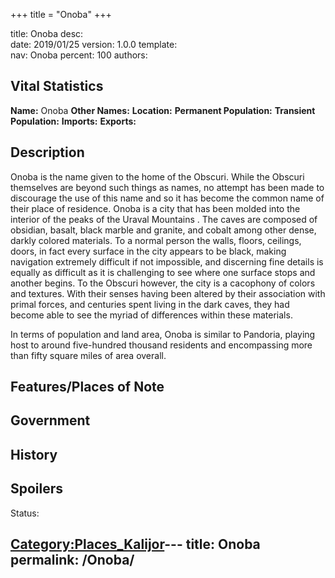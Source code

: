 +++
title = "Onoba"
+++

title:		Onoba
desc:		
date:		2019/01/25
version:	1.0.0
template:	
nav:		Onoba
percent:	100
authors:	
## Vital Statistics

**Name:** Onoba
**Other Names:**
**Location:**
**Permanent Population:**
**Transient Population:**
**Imports:**
**Exports:**

## Description

Onoba is the name given to the home of the Obscuri. While the Obscuri
themselves are beyond such things as names, no attempt has been made to
discourage the use of this name and so it has become the common name of
their place of residence. Onoba is a city that has been molded into the
interior of the peaks of the Uraval Mountains . The caves are composed
of obsidian, basalt, black marble and granite, and cobalt among other
dense, darkly colored materials. To a normal person the walls, floors,
ceilings, doors, in fact every surface in the city appears to be black,
making navigation extremely difficult if not impossible, and discerning
fine details is equally as difficult as it is challenging to see where
one surface stops and another begins. To the Obscuri however, the city
is a cacophony of colors and textures. With their senses having been
altered by their association with primal forces, and centuries spent
living in the dark caves, they had become able to see the myriad of
differences within these materials.

In terms of population and land area, Onoba is similar to Pandoria,
playing host to around five-hundred thousand residents and encompassing
more than fifty square miles of area overall.

## Features/Places of Note

## Government

## History

## Spoilers

<spoiler text="Spoilers">Status: </spoiler>

[Category:Places_Kalijor](Category:Places_Kalijor "wikilink")---
title: Onoba
permalink: /Onoba/
---

